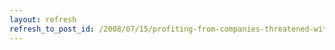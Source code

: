 ```yaml
---
layout: refresh
refresh_to_post_id: /2008/07/15/profiting-from-companies-threatened-with-delisting
---
```

